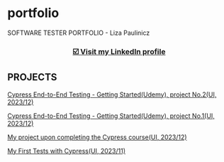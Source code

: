 # portfolio
SOFTWARE TESTER PORTFOLIO - Liza Paulinicz

### <p align="center"><a href="https://www.linkedin.com/in/lizapaulinicz/" target="_blank">☑️ Visit my <b>LinkedIn</b> profile</a></p>

## <a name="projects">PROJECTS</a>

<a href="https://github.com/Jelisawieta/Cypress-End-to-End-Testing---Getting-Started-Udemy-project-No.2-UI-2023-12-.git" target="_blank">Cypress End-to-End Testing - Getting Started(Udemy), project No.2(UI, 2023/12)</a>

<a href="https://github.com/Jelisawieta/Cypress-End-to-End-Testing---Getting-Started-Udemy-project-No.1.git" target="_blank">Cypress End-to-End Testing - Getting Started(Udemy), project No.1(UI, 2023/12)</a>

<a href="https://github.com/Jelisawieta/Cypress-realworld-testing-course-app-start-2023-12.git" target="_blank">My project upon completing the Cypress course(UI, 2023/12)</a>

<a href="https://github.com/Jelisawieta/MyFirstTestsWithCYPRESS_2023-11.git" target="_blank">My First Tests with Cypress(UI, 2023/11)</a>
